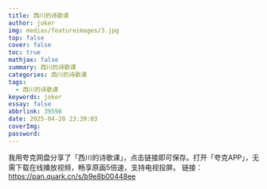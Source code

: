 ```yaml
---
title: 西川的诗歌课
author: joker
img: medias/featureimages/3.jpg
top: false
cover: false
toc: true
mathjax: false
summary: 西川的诗歌课
categories: 西川的诗歌课
tags:
  - 西川的诗歌课
keywords: joker
essay: false
abbrlink: 39598
date: 2025-04-20 23:39:03
coverImg:
password:
---
```


我用夸克网盘分享了「西川的诗歌课」，点击链接即可保存。打开「夸克APP」，无需下载在线播放视频，畅享原画5倍速，支持电视投屏。
链接：https://pan.quark.cn/s/b9e8b00448ee

